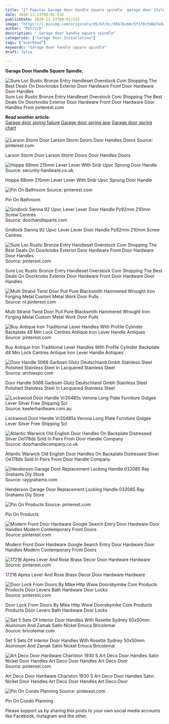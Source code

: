 ```yaml
---
title: "27 Popular Garage door handle square spindle  garage door Style"
date: 2020-12-23T08:01:53Z
publishDate: 2020-12-23T08:01:53Z
image: "https://i.pinimg.com/originals/d5/b7/bc/d5b7bcb6c5f370c596d7e0aefc59f47a.jpg"
author: "Patrick"
description: " Garage door handle square spindle"
categories: ["Garage Door Installation"]
tags: ["overhead"]
keywords: "Garage door handle square spindle"
draft: false

---
```

<!-- Head tag Code -->
**Garage Door Handle Square Spindle**, 

![Sure Loc Rustic Bronze Entry Handleset Overstock Com Shopping The Best Deals On Doorknobs Exterior Door Hardware Front Door Hardware Door Handles](https://i.pinimg.com/originals/a6/cb/b4/a6cbb4f29ccf04eb6003003af8f67598.jpg "Sure Loc Rustic Bronze Entry Handleset Overstock Com Shopping The Best Deals On Doorknobs Exterior Door Hardware Front Door Hardware Door Handles")
Sure Loc Rustic Bronze Entry Handleset Overstock Com Shopping The Best Deals On Doorknobs Exterior Door Hardware Front Door Hardware Door Handles From pinterest.com

**Read another article:**  
[Garage door spring failure](/garage-door-spring-failure/)
[Garage door spring app](/garage-door-spring-app/)
[Garage door spring chart](/garage-door-spring-chart/)




### 

 


![Larson Storm Door Larson Storm Doors Door Handles Doors](https://i.pinimg.com/474x/f0/d4/25/f0d425d40d64095b7cd86bcd59d11479--larson-storm-doors-door-locks.jpg "Larson Storm Door Larson Storm Doors Door Handles Doors")
Source: pinterest.com

Larson Storm Door Larson Storm Doors Door Handles Doors  

![Hoppe 68mm 215mm Lever Lever With Snib Upvc Sprung Door Handle](https://security-hardware.co.uk/image/cache/catalog/hoppe-68mm-215mm-lever-lever-with-snib-upvc-sprung-door-handle-set-satin-silver-3945-650x650.jpg "Hoppe 68mm 215mm Lever Lever With Snib Upvc Sprung Door Handle")
Source: security-hardware.co.uk

Hoppe 68mm 215mm Lever Lever With Snib Upvc Sprung Door Handle  

![Pin On Bathroom](https://i.pinimg.com/originals/b2/dc/f8/b2dcf8cbe2ba1fba7a573b22f0b499e0.jpg "Pin On Bathroom")
Source: pinterest.com

Pin On Bathroom  

![Gridlock Sienna 92 Upvc Lever Lever Door Handle Pz92mm 210mm Screw Centres](https://cdn11.bigcommerce.com/s-t1aub/images/stencil/1280x1280/products/467/1007/L18458__21938.1404388514.jpg?c=2 "Gridlock Sienna 92 Upvc Lever Lever Door Handle Pz92mm 210mm Screw Centres")
Source: doorhandleparts.com

Gridlock Sienna 92 Upvc Lever Lever Door Handle Pz92mm 210mm Screw Centres  

![Sure Loc Rustic Bronze Entry Handleset Overstock Com Shopping The Best Deals On Doorknobs Exterior Door Hardware Front Door Hardware Door Handles](https://i.pinimg.com/originals/a6/cb/b4/a6cbb4f29ccf04eb6003003af8f67598.jpg "Sure Loc Rustic Bronze Entry Handleset Overstock Com Shopping The Best Deals On Doorknobs Exterior Door Hardware Front Door Hardware Door Handles")
Source: pinterest.com

Sure Loc Rustic Bronze Entry Handleset Overstock Com Shopping The Best Deals On Doorknobs Exterior Door Hardware Front Door Hardware Door Handles  

![Multi Strand Twist Door Pull Pure Blacksmith Hammered Wrought Iron Forging Metal Custom Metal Work Door Pulls](https://i.pinimg.com/564x/91/af/35/91af35a20a0ca90bdf324be1a70f4acc.jpg "Multi Strand Twist Door Pull Pure Blacksmith Hammered Wrought Iron Forging Metal Custom Metal Work Door Pulls")
Source: nl.pinterest.com

Multi Strand Twist Door Pull Pure Blacksmith Hammered Wrought Iron Forging Metal Custom Metal Work Door Pulls  

![Buy Antique Iron Traditional Lever Handles With Profile Cylinder Backplate 48 Mm Lock Centres Antique Iron Lever Handle Antiques](https://i.pinimg.com/originals/29/5d/86/295d862d4377bb1244482628a78ee237.jpg "Buy Antique Iron Traditional Lever Handles With Profile Cylinder Backplate 48 Mm Lock Centres Antique Iron Lever Handle Antiques")
Source: pinterest.com

Buy Antique Iron Traditional Lever Handles With Profile Cylinder Backplate 48 Mm Lock Centres Antique Iron Lever Handle Antiques  

![Door Handle 5068 Garbsen Glutz Deutschland Gmbh Stainless Steel Polished Stainless Steel In Lacquered Stainless Steel](https://img.archiexpo.com/images_ae/photo-mg/96892-14295427.jpg "Door Handle 5068 Garbsen Glutz Deutschland Gmbh Stainless Steel Polished Stainless Steel In Lacquered Stainless Steel")
Source: archiexpo.com

Door Handle 5068 Garbsen Glutz Deutschland Gmbh Stainless Steel Polished Stainless Steel In Lacquered Stainless Steel  

![Lockwood Door Handle Vr20485s Verona Long Plate Furniture Gidgee Lever Silver Free Shipping Scl](https://www.keelerhardware.com.au/assets/full/ASSVR20485S.jpg?20210318033636 "Lockwood Door Handle Vr20485s Verona Long Plate Furniture Gidgee Lever Silver Free Shipping Scl")
Source: keelerhardware.com.au

Lockwood Door Handle Vr20485s Verona Long Plate Furniture Gidgee Lever Silver Free Shipping Scl  

![Atlantic Warwick Old English Door Handles On Backplate Distressed Silver Oe178ds Sold In Pairs From Door Handle Company](https://www.doorhandlecompany.co.uk/images/products/OE178LDSaa1.jpg "Atlantic Warwick Old English Door Handles On Backplate Distressed Silver Oe178ds Sold In Pairs From Door Handle Company")
Source: doorhandlecompany.co.uk

Atlantic Warwick Old English Door Handles On Backplate Distressed Silver Oe178ds Sold In Pairs From Door Handle Company  

![Henderson Garage Door Replacement Locking Handle 032085 Ray Grahams Diy Store](https://res.cloudinary.com/rglweb/image/fetch/f_auto/https://www.raygrahams.com/images/thumbs/0049956_700.jpg "Henderson Garage Door Replacement Locking Handle 032085 Ray Grahams Diy Store")
Source: raygrahams.com

Henderson Garage Door Replacement Locking Handle 032085 Ray Grahams Diy Store  

![Pin On Products](https://i.pinimg.com/736x/f4/b3/d0/f4b3d0eba18132a3519bed3fa793e8a2.jpg "Pin On Products")
Source: pinterest.com

Pin On Products  

![Modern Front Door Hardware Google Search Entry Door Hardware Door Handles Modern Contemporary Front Doors](https://i.pinimg.com/originals/4a/3a/62/4a3a6258da54e49c12b8a834ac5538ac.jpg "Modern Front Door Hardware Google Search Entry Door Hardware Door Handles Modern Contemporary Front Doors")
Source: pinterest.com

Modern Front Door Hardware Google Search Entry Door Hardware Door Handles Modern Contemporary Front Doors  

![17216 Apres Lever And Rose Brass Decor Door Hardware Hardware](https://i.pinimg.com/originals/e4/3e/10/e43e10a52384795aeda5886822bee5cf.jpg "17216 Apres Lever And Rose Brass Decor Door Hardware Hardware")
Source: pinterest.com

17216 Apres Lever And Rose Brass Decor Door Hardware Hardware  

![Door Lock From Doors By Mike Http Www Doorsbymike Com Products Products Door Levers Bath Hardware Door Locks](https://i.pinimg.com/600x315/bb/34/58/bb34581be1809ec620ed762f9c0c0e1e.jpg "Door Lock From Doors By Mike Http Www Doorsbymike Com Products Products Door Levers Bath Hardware Door Locks")
Source: pinterest.com

Door Lock From Doors By Mike Http Www Doorsbymike Com Products Products Door Levers Bath Hardware Door Locks  

![Set 5 Sets Of Interior Door Handles With Rosette Sydney 50x50mm Aluminum And Zamak Satin Nickel Emuca Bricolemar](https://www.bricolemar.com/uk/41623-thickbox_default/set-5-sets-of-interior-door-handles-with-rosette-sydney-50x50mm-aluminum-and-zamak-satin-nickel-emuca.jpg "Set 5 Sets Of Interior Door Handles With Rosette Sydney 50x50mm Aluminum And Zamak Satin Nickel Emuca Bricolemar")
Source: bricolemar.com

Set 5 Sets Of Interior Door Handles With Rosette Sydney 50x50mm Aluminum And Zamak Satin Nickel Emuca Bricolemar  

![Art Deco Door Hardware Charlston 1930 S Art Deco Door Handles Satin Nickel Door Handles Art Deco Door Handles Art Deco Door](https://i.pinimg.com/originals/f4/e9/f1/f4e9f10f3c835e169b91c13857955982.jpg "Art Deco Door Hardware Charlston 1930 S Art Deco Door Handles Satin Nickel Door Handles Art Deco Door Handles Art Deco Door")
Source: pinterest.com

Art Deco Door Hardware Charlston 1930 S Art Deco Door Handles Satin Nickel Door Handles Art Deco Door Handles Art Deco Door  

![Pin On Condo Planning](https://i.pinimg.com/originals/d5/b7/bc/d5b7bcb6c5f370c596d7e0aefc59f47a.jpg "Pin On Condo Planning")
Source: pinterest.com

Pin On Condo Planning  

Please support us by sharing this posts to your own social media accounts like Facebook, Instagram and the other.

